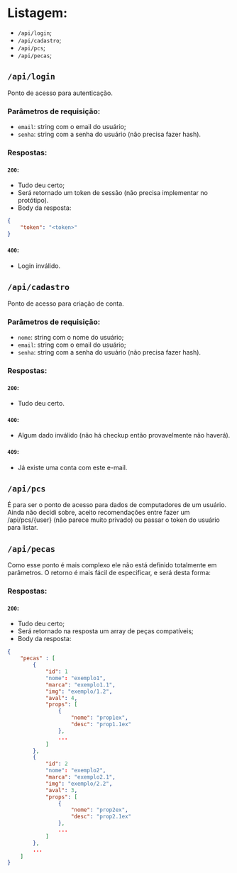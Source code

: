 # Listagem:
- `/api/login`;
- `/api/cadastro`;
- `/api/pcs`;
- `/api/pecas`;

## `/api/login`
Ponto de acesso para autenticação.

### Parâmetros de requisição: 
- `email`: string com o email do usuário;
- `senha`: string com a senha do usuário (não precisa fazer hash).

### Respostas:
#### `200`:
- Tudo deu certo;
- Será retornado um token de sessão (não precisa implementar no protótipo).
- Body da resposta:
```json
{
    "token": "<token>"
}
```
#### `400`:
- Login inválido.

## `/api/cadastro`
Ponto de acesso para criação de conta.

### Parâmetros de requisição:
- `nome`: string com o nome do usuário;
- `email`: string com o email do usuário;
- `senha`: string com a senha do usuário (não precisa fazer hash).

### Respostas:
#### `200`:
- Tudo deu certo.
#### `400`:
- Algum dado inválido (não há checkup então provavelmente não haverá).
#### `409`:
- Já existe uma conta com este e-mail.

## `/api/pcs`
É para ser o ponto de acesso para dados de computadores de um usuário.
Ainda não decidi sobre, aceito recomendações entre fazer um /api/pcs/{user} (não parece muito privado) ou passar o token do usuário para listar.

## `/api/pecas`
Como esse ponto é mais complexo ele não está definido totalmente em parâmetros. O retorno é mais fácil de especificar, e será desta forma:

### Respostas:
#### `200`:
- Tudo deu certo;
- Será retornado na resposta um array de peças compatíveis;
- Body da resposta:
```json
{
    "pecas" : [
        {
            "id": 1
            "nome": "exemplo1",
            "marca": "exemplo1.1",
            "img": "exemplo/1.2",
            "aval": 4,
            "props": [
                { 
                    "nome": "prop1ex",
                    "desc": "prop1.1ex"
                },
                ...
            ]
        },
        {
            "id": 2
            "nome": "exemplo2",
            "marca": "exemplo2.1",
            "img": "exemplo/2.2",
            "aval": 3,
            "props": [
                { 
                    "nome": "prop2ex",
                    "desc": "prop2.1ex"
                },
                ...
            ]
        },
        ...
    ]
}
```